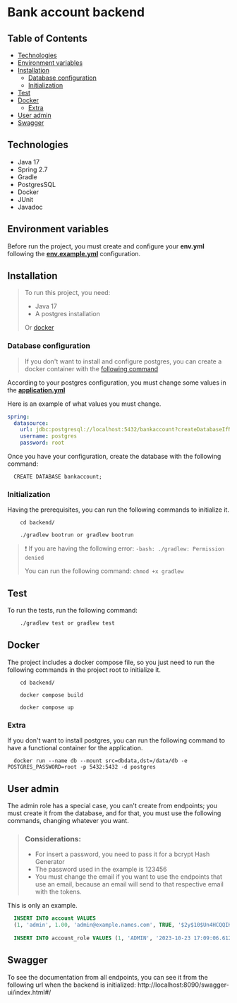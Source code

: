 # Bank account backend

## Table of Contents

- [Technologies](#technologies)
- [Environment variables](#environment-variables)
- [Installation](#installation)
  - [Database configuration](#database-configuration)
  - [Initialization](#initialization)
- [Test](#test)
- [Docker](#docker)
  - [Extra](#extra)
- [User admin](#user-admin)
- [Swagger](#swagger)

## Technologies

- Java 17
- Spring 2.7
- Gradle 
- PostgresSQL
- Docker
- JUnit
- Javadoc

## Environment variables

Before run the project, you must create and configure your **env.yml** following
the [**env.example.yml**](/backend/src/main/resources/env.example.yml) configuration.

## Installation

> To run this project, you need:
> - Java 17
> - A postgres installation 
>   
> Or [docker](#docker)

### Database configuration

> If you don't want to install and configure postgres, you can create a docker
> container with the [following command](#extra)

According to your postgres configuration, you must change some values in the 
[**application.yml**](/backend/src/main/resources/application.yml)

Here is an example of what values you must change.
```yaml
spring:
  datasource:
    url: jdbc:postgresql://localhost:5432/bankaccount?createDatabaseIfNotExist=true
    username: postgres
    password: root
```

Once you have your configuration, create the database with the 
following command:
```shell
  CREATE DATABASE bankaccount;
```

### Initialization

Having the prerequisites, you can run the following commands to initialize it.
```shell
    cd backend/
    
    ./gradlew bootrun or gradlew bootrun
```
> ❗ If you are having the following error: `-bash: ./gradlew: Permission denied`
> 
> You can run the following command: `chmod +x gradlew`

## Test

To run the tests, run the following command:
```bash
    ./gradlew test or gradlew test
```
 
## Docker

The project includes a docker compose file, so you just need to run the following 
commands in the project root to initialize it.
```shell
    cd backend/
    
    docker compose build
    
    docker compose up
```

### Extra
If you don't want to install postgres, you can run the following command to have 
a functional container for the application.

```shell
  docker run --name db --mount src=dbdata,dst=/data/db -e POSTGRES_PASSWORD=root -p 5432:5432 -d postgres
```

## User admin

The admin role has a special case, you can't create from endpoints;
you must create it from the database, and for that, you must use the following 
commands, changing whatever you want.

> ### Considerations:
> - For insert a password, you need to pass it for a bcrypt Hash Generator
> - The password used in the example is 123456
> - You must change the email if you want to use the endpoints that use an email,
> because an email will send to that respective email with the tokens.

This is only an example.

```sql
  INSERT INTO account VALUES 
  (1, 'admin', 1.00, 'admin@example.names.com', TRUE, '$2y$10$Un4HCQQIK01fPnTwdcehfuuurHTY9gj7ATd8K1C8J84ClSbsS6Njm');
  
  INSERT INTO account_role VALUES (1, 'ADMIN', '2023-10-23 17:09:06.612875');
```

## Swagger

To see the documentation from all endpoints, you can see it from the following url
when the backend is initialized: http://localhost:8090/swagger-ui/index.html#/